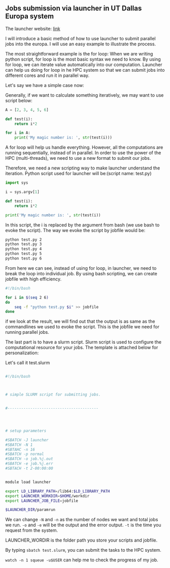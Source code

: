 

## Jobs submission via launcher in UT Dallas Europa system


The launcher website: [link](https://github.com/TACC/)


I will introduce a basic method of how to use launcher to submit parallel jobs into the europa. I will use an easy example to illustrate the process. 


The most straightforward example is the for loop: When we are writing python script, for loop is the most basic syntax we need to know. By using for loop, we can iterate value automatically into our computation. Launcher can help us doing for loop in he HPC system so that we can submit jobs into different cores and run it in parallel way. 



Let's say we have a simple case now:

Generally, if we want to calculate something iteratively, we may want to use script below:

```python
A = [2, 3, 4, 5, 6]

def test(i):
	return i*2

for i in A:
	print('My magic number is: ', str(test(i)))


``` 

A for loop will help us handle everything. However, all the computations are running sequentially, instead of in parallel. In order to use the power of the HPC (multi-threads), we need to use a new format to submit our jobs.


Therefore, we need a new scripting way to make launcher understand the iteration. Python script used for launcher will be:(script name: test.py)

```python
import sys

i = sys.argv[1]

def test(i):
	return i*2

print('My magic number is: ', str(test(i)) 


```
In this script, the i is replaced by the argument from bash (we use bash to evoke the script). The way we evoke the script by jobfile would be: 

```bash
python test.py 2
python test.py 3
python test.py 4
python test.py 5
python test.py 6

```
From here we can see, instead of using for loop, in launcher, we need to break the loop into individual job. By using bash scripting, we can create jobfile with high efficiency.

```bash 
#!/bin/bash

for i in $(seq 2 6)
do
	seq -f "python test.py $i" >> jobfile
done
```



if we look at the result, we will find out that the output is as same as the commandlines we used to evoke the script. This is the jobfile we need for running parallel jobs.


The last part is to have a slurm script. Slurm script is used to configure the computational resource for your jobs. The template is attached below for personalization:

Let's call it test.slurm

```bash

#!/bin/bash



# simple SLURM script for submitting jobs.


#----------------------------------------




# setup parameters

#SBATCH -J launcher
#SBATCH -N 1
#SBTAHC -n 16
#SBATCH -p normal
#SBATCH -o job.%j.out
#SBATCH -e job.%j.err
#SBTACH -t 2-00:00:00


module load launcher

export LD_LIBRARY_PATH=/lib64:$LD_LIBRARY_PATH
export LAUNCHER_WORKDIR=$HOME/workdir
export LAUNCHER_JOB_FILE=jobfile

$LAUNCHER_DIR/paramrun


```

We can change `-N` and `-n` as the number of nodes we want and total jobs we run. `-o` and `-e` will be the output and the error output. `-t` is the time you request from the system. 

LAUNCHER_WORDIR is the folder path you store your scripts and jobfile.

By typing `sbatch test.slurm`, you can submit the tasks to the HPC system. 


`watch -n 1 squeue -u$USER` can help me to check the progress of my job.


















